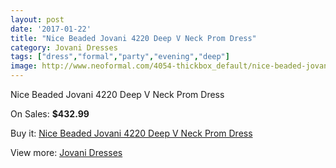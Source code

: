 ```yaml
---
layout: post
date: '2017-01-22'
title: "Nice Beaded Jovani 4220 Deep V Neck Prom Dress"
category: Jovani Dresses
tags: ["dress","formal","party","evening","deep"]
image: http://www.neoformal.com/4054-thickbox_default/nice-beaded-jovani-4220-deep-v-neck-prom-dress.jpg
---
```

Nice Beaded Jovani 4220 Deep V Neck Prom Dress

On Sales: **$432.99**
<a href="https://www.neoformal.com/en/jovani-dresses/1512-nice-beaded-jovani-4220-deep-v-neck-prom-dress.html"><amp-img layout="responsive" width="600" height="600" src="//www.neoformal.com/4054-thickbox_default/nice-beaded-jovani-4220-deep-v-neck-prom-dress.jpg" alt="Nice Beaded Jovani 4220 Deep V Neck Prom Dress 0" /></a>
<a href="https://www.neoformal.com/en/jovani-dresses/1512-nice-beaded-jovani-4220-deep-v-neck-prom-dress.html"><amp-img layout="responsive" width="600" height="600" src="//www.neoformal.com/4057-thickbox_default/nice-beaded-jovani-4220-deep-v-neck-prom-dress.jpg" alt="Nice Beaded Jovani 4220 Deep V Neck Prom Dress 1" /></a>
<a href="https://www.neoformal.com/en/jovani-dresses/1512-nice-beaded-jovani-4220-deep-v-neck-prom-dress.html"><amp-img layout="responsive" width="600" height="600" src="//www.neoformal.com/4056-thickbox_default/nice-beaded-jovani-4220-deep-v-neck-prom-dress.jpg" alt="Nice Beaded Jovani 4220 Deep V Neck Prom Dress 2" /></a>
<a href="https://www.neoformal.com/en/jovani-dresses/1512-nice-beaded-jovani-4220-deep-v-neck-prom-dress.html"><amp-img layout="responsive" width="600" height="600" src="//www.neoformal.com/4055-thickbox_default/nice-beaded-jovani-4220-deep-v-neck-prom-dress.jpg" alt="Nice Beaded Jovani 4220 Deep V Neck Prom Dress 3" /></a>

Buy it: [Nice Beaded Jovani 4220 Deep V Neck Prom Dress](https://www.neoformal.com/en/jovani-dresses/1512-nice-beaded-jovani-4220-deep-v-neck-prom-dress.html "Nice Beaded Jovani 4220 Deep V Neck Prom Dress")

View more: [Jovani Dresses](https://www.neoformal.com/en/15-jovani-dresses "Jovani Dresses")